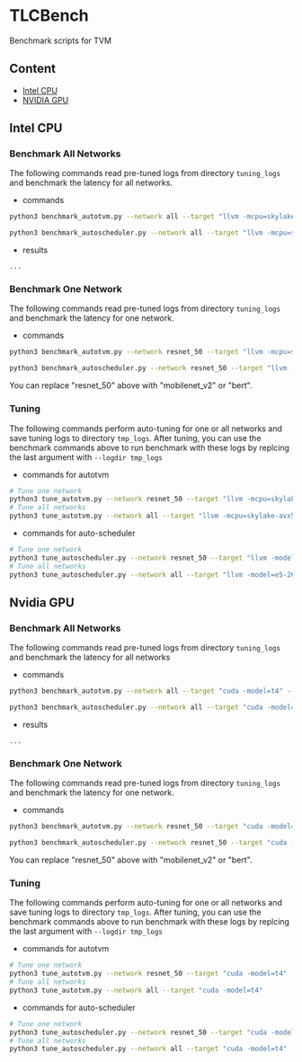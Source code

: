 # TLCBench

Benchmark scripts for TVM

## Content
- [Intel CPU](#intel-cpu)
- [NVIDIA GPU](#nvidia-gpu)


## Intel CPU
### Benchmark All Networks
The following commands read pre-tuned logs from directory `tuning_logs` and benchmark the latency for all networks.

- commands
```bash
python3 benchmark_autotvm.py --network all --target "llvm -mcpu=skylake-avx512 -model=platinum-8124m" --logdir saved_logs/latest

python3 benchmark_autoscheduler.py --network all --target "llvm -mcpu=skylake-avx512 -model=platinum-8124m" --logdir saved_logs/latest
```

- results
```
...
```

### Benchmark One Network
The following commands read pre-tuned logs from directory `tuning_logs` and benchmark the latency for one network.

- commands
```bash
python3 benchmark_autotvm.py --network resnet_50 --target "llvm -mcpu=skylake-avx512 -model=platinum-8124m" --logdir saved_logs/latest

python3 benchmark_autoscheduler.py --network resnet_50 --target "llvm -mcpu=skylake-avx512 -model=platinum-8124m"  --logdir saved_logs/latest
```

You can replace "resnet_50" above with "mobilenet_v2" or "bert".


### Tuning
The following commands perform auto-tuning for one or all networks and save tuning logs to directory `tmp_logs`.
After tuning, you can use the benchmark commands above to run benchmark with these logs by replcing the last argument with `--logdir tmp_logs`

- commands for autotvm
```bash
# Tune one network
python3 tune_autotvm.py --network resnet_50 --target "llvm -mcpu=skylake-avx512 -model=platinum-8124m"
# Tune all networks
python3 tune_autotvm.py --network all --target "llvm -mcpu=skylake-avx512 -model=platinum-8124m"
````

- commands for auto-scheduler
```bash
# Tune one network
python3 tune_autoscheduler.py --network resnet_50 --target "llvm -model=e5-2670 -mcpu=core-avx2"
# Tune all networks
python3 tune_autoscheduler.py --network all --target "llvm -model=e5-2670 -mcpu=core-avx2"
```

## Nvidia GPU
### Benchmark All Networks
The following commands read pre-tuned logs from directory `tuning_logs` and benchmark the latency for all networks

- commands
```bash
python3 benchmark_autotvm.py --network all --target "cuda -model=t4" --logdir saved_logs/latest

python3 benchmark_autoscheduler.py --network all --target "cuda -model=t4" --logdir saved_logs/latest
```

- results
```
...
```

### Benchmark One Network
The following commands read pre-tuned logs from directory `tuning_logs` and benchmark the latency for one network.

- commands
```bash
python3 benchmark_autotvm.py --network resnet_50 --target "cuda -model=t4" --logdir saved_logs/latest

python3 benchmark_autoscheduler.py --network resnet_50 --target "cuda -model=t4" --logdir saved_logs/latest
```

You can replace "resnet_50" above with "mobilenet_v2" or "bert".


### Tuning
The following commands perform auto-tuning for one or all networks and save tuning logs to directory `tmp_logs`.
After tuning, you can use the benchmark commands above to run benchmark with these logs by replcing the last argument with `--logdir tmp_logs`

- commands for autotvm
```bash
# Tune one network
python3 tune_autotvm.py --network resnet_50 --target "cuda -model=t4"
# Tune all networks
python3 tune_autotvm.py --network all --target "cuda -model=t4"
````

- commands for auto-scheduler
```bash
# Tune one network
python3 tune_autoscheduler.py --network resnet_50 --target "cuda -model=t4"
# Tune all networks
python3 tune_autoscheduler.py --network all --target "cuda -model=t4"
```

